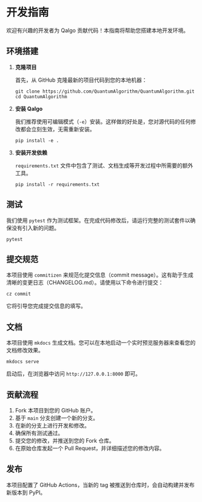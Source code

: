 # 开发指南

欢迎有兴趣的开发者为 Qalgo 贡献代码！本指南将帮助您搭建本地开发环境。

## 环境搭建

1.  **克隆项目**

    首先，从 GitHub 克隆最新的项目代码到您的本地机器：

        git clone https://github.com/QuantumAlgorithm/QuantumAlgorithm.git
        cd QuantumAlgorithm


2.  **安装 Qalgo**

    我们推荐使用可编辑模式（`-e`）安装。这样做的好处是，您对源代码的任何修改都会立刻生效，无需重新安装。

        pip install -e .


3.  **安装开发依赖**

    `requirements.txt` 文件中包含了测试、文档生成等开发过程中所需要的额外工具。

        pip install -r requirements.txt

## 测试
我们使用 `pytest` 作为测试框架。在完成代码修改后，请运行完整的测试套件以确保没有引入新的问题。

    pytest


## 提交规范
本项目使用 `commitizen` 来规范化提交信息（commit message）。这有助于生成清晰的变更日志（CHANGELOG.md）。请使用以下命令进行提交：

    cz commit

它将引导您完成提交信息的填写。

## 文档
本项目使用 `mkdocs` 生成文档。您可以在本地启动一个实时预览服务器来查看您的文档修改效果。

    mkdocs serve

启动后，在浏览器中访问 `http://127.0.0.1:8000` 即可。

## 贡献流程
1.  Fork 本项目到您的 GitHub 账户。
2.  基于 `main` 分支创建一个新的分支。
3.  在新的分支上进行开发和修改。
4.  确保所有测试通过。
5.  提交您的修改，并推送到您的 Fork 仓库。
6.  在原始仓库发起一个 Pull Request，并详细描述您的修改内容。

## 发布
本项目配置了 GitHub Actions，当新的 tag 被推送到仓库时，会自动构建并发布新版本到 PyPI。


